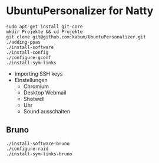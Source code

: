 UbuntuPersonalizer for Natty
============================

	sudo apt-get install git-core
	mkdir Projekte && cd Projekte
	git clone git@github.com:kabum/UbuntuPersonalizer.git
	./adding-ppas
	./install-software
	./install-config
	./configure-gconf
	./install-sym-links

* importing SSH keys
* Einstellungen
	* Chromium
	* Desktop Webmail
	* Shotwell
	* Uhr
	* Sound ausschalten

Bruno
-----

	./install-software-bruno
	./configure-raid
	./install-sym-links-bruno

